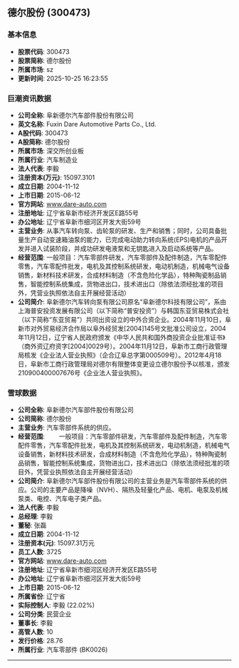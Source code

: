 ## 德尔股份 (300473)

### 基本信息

- **股票代码**: 300473
- **股票简称**: 德尔股份
- **所属市场**: sz
- **更新时间**: 2025-10-25 16:23:55

### 巨潮资讯数据

- **公司全称**: 阜新德尔汽车部件股份有限公司
- **英文名称**: Fuxin Dare Automotive Parts Co., Ltd.
- **A股代码**: 300473
- **A股简称**: 德尔股份
- **所属市场**: 深交所创业板
- **所属行业**: 汽车制造业
- **法人代表**: 李毅
- **注册资本(万元)**: 15097.3101
- **成立日期**: 2004-11-12
- **上市日期**: 2015-06-12
- **官方网站**: www.dare-auto.com
- **注册地址**: 辽宁省阜新市经济开发区E路55号
- **办公地址**: 辽宁省阜新市细河区开发大街59号
- **主营业务**: 从事汽车转向泵、齿轮泵的研发、生产和销售；同时，公司具备批量生产自动变速箱油泵的能力，已完成电动助力转向系统(EPS)电机的产品开发并进入试装阶段，并成功研发电液泵和无钥匙进入及启动系统等产品。
- **经营范围**: 一般项目：汽车零部件研发，汽车零部件及配件制造，汽车零配件零售，汽车零配件批发，电机及其控制系统研发，电动机制造，机械电气设备销售，新材料技术研发，合成材料制造（不含危险化学品），特种陶瓷制品销售，智能控制系统集成，货物进出口，技术进出口（除依法须经批准的项目外，凭营业执照依法自主开展经营活动）
- **公司简介**: 阜新德尔汽车转向泵有限公司原名“阜新德尔科技有限公司”，系由上海普安投资发展有限公司（以下简称“普安投资”）与韩国东亚贸易株式会社（以下简称“东亚贸易”）共同出资设立的中外合资企业。2004年11月10日，阜新市对外贸易经济合作局以阜外经贸发[2004]145号文批准公司设立，2004年11月12日，辽宁省人民政府颁发《中华人民共和国外商投资企业批准证书》（商外资辽府资字[2004]0029号）。2004年11月12日，阜新市工商行政管理局核发《企业法人营业执照》（企合辽阜总字第000509号）。2012年4月18日，阜新市工商行政管理局对德尔有限整体变更设立德尔股份予以核准，颁发210900400007676号《企业法人营业执照》。

### 雪球数据

- **公司全称**: 阜新德尔汽车部件股份有限公司
- **公司简称**: 德尔股份
- **主营业务**: 汽车零部件系统的供应。
- **经营范围**: 　　一般项目：汽车零部件研发，汽车零部件及配件制造，汽车零配件零售，汽车零配件批发，电机及其控制系统研发，电动机制造，机械电气设备销售，新材料技术研发，合成材料制造（不含危险化学品），特种陶瓷制品销售，智能控制系统集成，货物进出口，技术进出口（除依法须经批准的项目外，凭营业执照依法自主开展经营活动）
- **公司简介**: 阜新德尔汽车部件股份有限公司的主营业务是汽车零部件系统的供应。公司的主要产品是降噪（NVH）、隔热及轻量化产品、电机、电泵及机械泵类、电控、汽车电子类产品。
- **法人代表**: 李毅
- **总经理**: 李毅
- **董秘**: 张磊
- **成立日期**: 2004-11-12
- **注册资本(元)**: 15097.31万元
- **员工人数**: 3725
- **官方网站**: www.dare-auto.com
- **注册地址**: 辽宁省阜新市细河区经济开发区E路55号
- **办公地址**: 辽宁省阜新市细河区开发大街59号
- **上市日期**: 2015-06-12
- **所属省份**: 辽宁省
- **实际控制人**: 李毅 (22.02%)
- **公司分类**: 民营企业
- **董事长**: 李毅
- **高管人数**: 10
- **发行价格**: 28.76
- **所属行业**: 汽车零部件 (BK0026)

---
